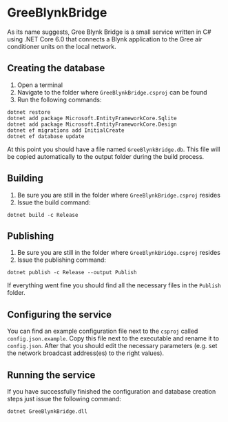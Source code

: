 # GreeBlynkBridge

As its name suggests, Gree Blynk Bridge is a small service written in C# using .NET Core 6.0 that connects a Blynk application to the Gree air conditioner units on the local network.

## Creating the database

1. Open a terminal
2. Navigate to the folder where `GreeBlynkBridge.csproj` can be found
3. Run the following commands:

```
dotnet restore
dotnet add package Microsoft.EntityFrameworkCore.Sqlite
dotnet add package Microsoft.EntityFrameworkCore.Design
dotnet ef migrations add InitialCreate
dotnet ef database update
```

At this point you should have a file named `GreeBlynkBridge.db`. This file will be copied automatically to the output folder during the build process.

## Building

1. Be sure you are still in the folder where `GreeBlynkBridge.csproj` resides
2. Issue the build command:

```
dotnet build -c Release
```

## Publishing

1. Be sure you are still in the folder where `GreeBlynkBridge.csproj` resides
2. Issue the publishing command:

```
dotnet publish -c Release --output Publish
```

If everything went fine you should find all the necessary files in the  `Publish` folder.

## Configuring the service

You can find an example configuration file next to the `csproj` called `config.json.example`. Copy this file next to the executable and rename it to `config.json`. After that you should edit the necessary parameters (e.g. set the network broadcast address(es) to the right values).

## Running the service

If you have successfully finished the configuration and database creation steps just issue the following command:

```
dotnet GreeBlynkBridge.dll
```
